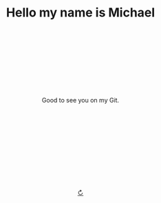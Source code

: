 # <p align="center">Hello my name is Michael</p>
<br>
<br>
<br>
<br>
<br>
<br>
<br>
<br>
<p align="center">Good to see you on my Git.</p>
<br>
<br>
<br>
<br>
<br>
<br>
<br>
<br>
<br>
<br>

<p align="center"><a href="https://github.com/fedor-michal">↻</a></p>
